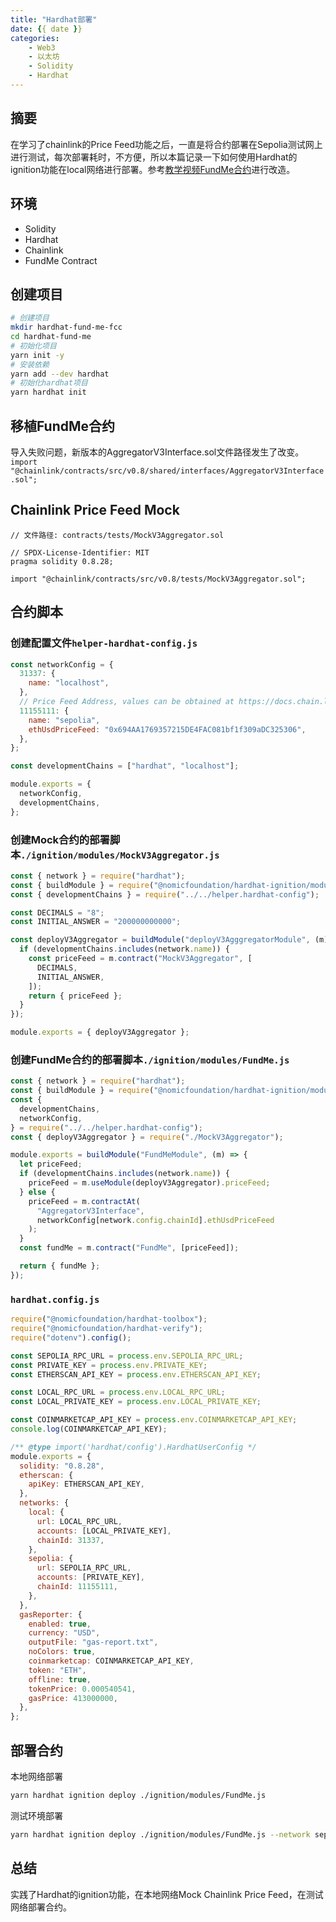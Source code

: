 ```yaml
---
title: "Hardhat部署"
date: {{ date }}
categories:
    - Web3
    - 以太坊
    - Solidity
    - Hardhat
---
```


## 摘要

在学习了chainlink的Price Feed功能之后，一直是将合约部署在Sepolia测试网上进行测试，每次部署耗时，不方便，所以本篇记录一下如何使用Hardhat的ignition功能在local网络进行部署。参考[教学视频FundMe合约](https://github.com/smartcontractkit/full-blockchain-solidity-course-js#lesson-7-hardhat-fund-me)进行改造。

## 环境

- Solidity
- Hardhat
- Chainlink
- FundMe Contract

## 创建项目

```bash
# 创建项目
mkdir hardhat-fund-me-fcc
cd hardhat-fund-me
# 初始化项目
yarn init -y
# 安装依赖
yarn add --dev hardhat
# 初始化hardhat项目
yarn hardhat init
```

## 移植FundMe合约

导入失败问题，新版本的AggregatorV3Interface.sol文件路径发生了改变。`import "@chainlink/contracts/src/v0.8/shared/interfaces/AggregatorV3Interface.sol";
`

## Chainlink Price Feed Mock

```solidity
// 文件路径: contracts/tests/MockV3Aggregator.sol

// SPDX-License-Identifier: MIT
pragma solidity 0.8.28;

import "@chainlink/contracts/src/v0.8/tests/MockV3Aggregator.sol";
```

## 合约脚本

### 创建配置文件`helper-hardhat-config.js`

```js
const networkConfig = {
  31337: {
    name: "localhost",
  },
  // Price Feed Address, values can be obtained at https://docs.chain.link/data-feeds/price-feeds/addresses
  11155111: {
    name: "sepolia",
    ethUsdPriceFeed: "0x694AA1769357215DE4FAC081bf1f309aDC325306",
  },
};

const developmentChains = ["hardhat", "localhost"];

module.exports = {
  networkConfig,
  developmentChains,
};
```

### 创建Mock合约的部署脚本`./ignition/modules/MockV3Aggregator.js`

```js
const { network } = require("hardhat");
const { buildModule } = require("@nomicfoundation/hardhat-ignition/modules");
const { developmentChains } = require("../../helper.hardhat-config");

const DECIMALS = "8";
const INITIAL_ANSWER = "200000000000";

const deployV3Aggregator = buildModule("deployV3AgggregatorModule", (m) => {
  if (developmentChains.includes(network.name)) {
    const priceFeed = m.contract("MockV3Aggregator", [
      DECIMALS,
      INITIAL_ANSWER,
    ]);
    return { priceFeed };
  }
});

module.exports = { deployV3Aggregator };
```

### 创建FundMe合约的部署脚本`./ignition/modules/FundMe.js`

```js
const { network } = require("hardhat");
const { buildModule } = require("@nomicfoundation/hardhat-ignition/modules");
const {
  developmentChains,
  networkConfig,
} = require("../../helper.hardhat-config");
const { deployV3Aggregator } = require("./MockV3Aggregator");

module.exports = buildModule("FundMeModule", (m) => {
  let priceFeed;
  if (developmentChains.includes(network.name)) {
    priceFeed = m.useModule(deployV3Aggregator).priceFeed;
  } else {
    priceFeed = m.contractAt(
      "AggregatorV3Interface",
      networkConfig[network.config.chainId].ethUsdPriceFeed
    );
  }
  const fundMe = m.contract("FundMe", [priceFeed]);

  return { fundMe };
});
```

### `hardhat.config.js`

```js
require("@nomicfoundation/hardhat-toolbox");
require("@nomicfoundation/hardhat-verify");
require("dotenv").config();

const SEPOLIA_RPC_URL = process.env.SEPOLIA_RPC_URL;
const PRIVATE_KEY = process.env.PRIVATE_KEY;
const ETHERSCAN_API_KEY = process.env.ETHERSCAN_API_KEY;

const LOCAL_RPC_URL = process.env.LOCAL_RPC_URL;
const LOCAL_PRIVATE_KEY = process.env.LOCAL_PRIVATE_KEY;

const COINMARKETCAP_API_KEY = process.env.COINMARKETCAP_API_KEY;
console.log(COINMARKETCAP_API_KEY);

/** @type import('hardhat/config').HardhatUserConfig */
module.exports = {
  solidity: "0.8.28",
  etherscan: {
    apiKey: ETHERSCAN_API_KEY,
  },
  networks: {
    local: {
      url: LOCAL_RPC_URL,
      accounts: [LOCAL_PRIVATE_KEY],
      chainId: 31337,
    },
    sepolia: {
      url: SEPOLIA_RPC_URL,
      accounts: [PRIVATE_KEY],
      chainId: 11155111,
    },
  },
  gasReporter: {
    enabled: true,
    currency: "USD",
    outputFile: "gas-report.txt",
    noColors: true,
    coinmarketcap: COINMARKETCAP_API_KEY,
    token: "ETH",
    offline: true,
    tokenPrice: 0.000540541,
    gasPrice: 413000000,
  },
};
```

## 部署合约

本地网络部署

```bash
yarn hardhat ignition deploy ./ignition/modules/FundMe.js
```

测试环境部署

```bash
yarn hardhat ignition deploy ./ignition/modules/FundMe.js --network sepolia
```

## 总结

实践了Hardhat的ignition功能，在本地网络Mock Chainlink Price Feed，在测试网络部署合约。